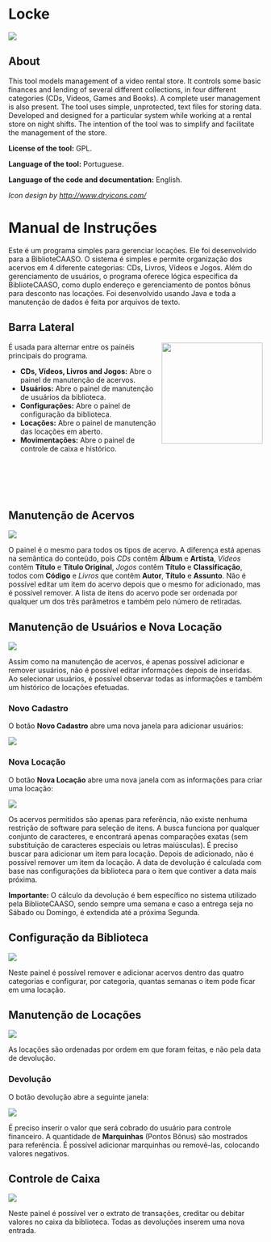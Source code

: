 # Locke

<img src="https://raw.githubusercontent.com/matheuscodes/locke/master/resources/logo-carregando.png" />

## About

This tool models management of a video rental store. It controls some basic finances and lending of several different collections, in four different categories (CDs, Videos, Games and Books). A complete user management is also present. The tool uses simple, unprotected, text files for storing data. Developed and designed for a particular system while working at a rental store on night shifts. The intention of the tool was to simplify and facilitate the management of the store.

**License of the tool:** GPL.

**Language of the tool:** Portuguese.

**Language of the code and documentation:** English.

_Icon design by http://www.dryicons.com/_

# Manual de Instruções
Este é um programa simples para gerenciar locações.
Ele foi desenvolvido para a BiblioteCAASO.
O sistema é simples e permite organização dos acervos em 4 diferente categorias: CDs, Livros, Vídeos e Jogos.
Além do gerenciamento de usuários, o programa oferece lógica específica da BiblioteCAASO, como duplo endereço e gerenciamento de pontos bônus para desconto nas locações. Foi desenvolvido usando Java e toda a manutenção de dados é feita por arquivos de texto.

## Barra Lateral
<img src="https://raw.githubusercontent.com/matheuscodes/locke/master/resources/manual/1.png" width="200px" align="right" />

É usada para alternar entre os painéis principais do programa.

- **CDs, Vídeos, Livros and Jogos:** Abre o painel de manutenção de acervos.
- **Usuários:** Abre o painel de manutenção de usuários da biblioteca.
- **Configurações:** Abre o painel de configuração da biblioteca.
- **Locações:** Abre o painel de manutenção das locações em aberto.
- **Movimentações:** Abre o painel de controle de caixa e histórico.

<br/>
<br/>
<br/>
<br/>

## Manutenção de Acervos

<img src="https://raw.githubusercontent.com/matheuscodes/locke/master/resources/manual/2.png" />

O painel é o mesmo para todos os tipos de acervo. A diferença está apenas na semântica do conteúdo, pois _CDs_ contêm **Álbum** e **Artista**, _Videos_ contêm **Título** e **Título Original**, _Jogos_ contêm **Título** e **Classificação**, todos com **Código** e _Livros_ que contêm **Autor**, **Título** e **Assunto**. Não é possível editar um item do acervo depois que o mesmo for adicionado, mas é possível remover. A lista de itens do acervo pode ser ordenada por qualquer um dos três parâmetros e também pelo número de retiradas.

## Manutenção de Usuários e Nova Locação

<img src="https://raw.githubusercontent.com/matheuscodes/locke/master/resources/manual/3.png" />

Assim como na manutenção de acervos, é apenas possível adicionar e remover usuários, não é possível editar informações depois de inseridas. Ao selecionar usuários, é possível observar todas as informações e também um histórico de locações efetuadas.

### Novo Cadastro

O botão **Novo Cadastro** abre uma nova janela para adicionar usuários:

<img src="https://raw.githubusercontent.com/matheuscodes/locke/master/resources/manual/4.png" />

### Nova Locação

O botão **Nova Locação** abre uma nova janela com as informações para criar uma locação:<br/>

<img src="https://raw.githubusercontent.com/matheuscodes/locke/master/resources/manual/5.png" />

Os acervos permitidos são apenas para referência, não existe nenhuma restrição de software para seleção de itens. A busca funciona por qualquer conjunto de caracteres, e encontrará apenas comparações exatas (sem substituição de caracteres especiais ou letras maiúsculas). É preciso buscar para adicionar um item para locação. Depois de adicionado, não é possível remover um item da locação. A data de devolução é calculada com base nas configurações da biblioteca para o item que contiver a data mais próxima. 

**Importante:** O cálculo da devolução é bem específico no sistema utilizado pela BiblioteCAASO, sendo sempre uma semana e caso a entrega seja no Sábado ou Domingo, é extendida até a próxima Segunda.

## Configuração da Biblioteca

<img src="https://raw.githubusercontent.com/matheuscodes/locke/master/resources/manual/6.png" />

Neste painel é possível remover e adicionar acervos dentro das quatro categorias e configurar, por categoria, quantas semanas o item pode ficar em uma locação.

## Manutenção de Locações

<img src="https://raw.githubusercontent.com/matheuscodes/locke/master/resources/manual/7.png" />

As locações são ordenadas por ordem em que foram feitas, e não pela data de devolução.

### Devolução

O botão devolução abre a seguinte janela:<br/>

<img src="https://raw.githubusercontent.com/matheuscodes/locke/master/resources/manual/8.png" />

É preciso inserir o valor que será cobrado do usuário para controle financeiro. A quantidade de **Marquinhas** (Pontos Bônus) são mostrados para referência. É possível adicionar marquinhas ou removê-las, colocando valores negativos.

## Controle de Caixa

<img src="https://raw.githubusercontent.com/matheuscodes/locke/master/resources/manual/9.png" />

Neste painel é possível ver o extrato de transações, creditar ou debitar valores no caixa da biblioteca. Todas as devoluções inserem uma nova entrada.
